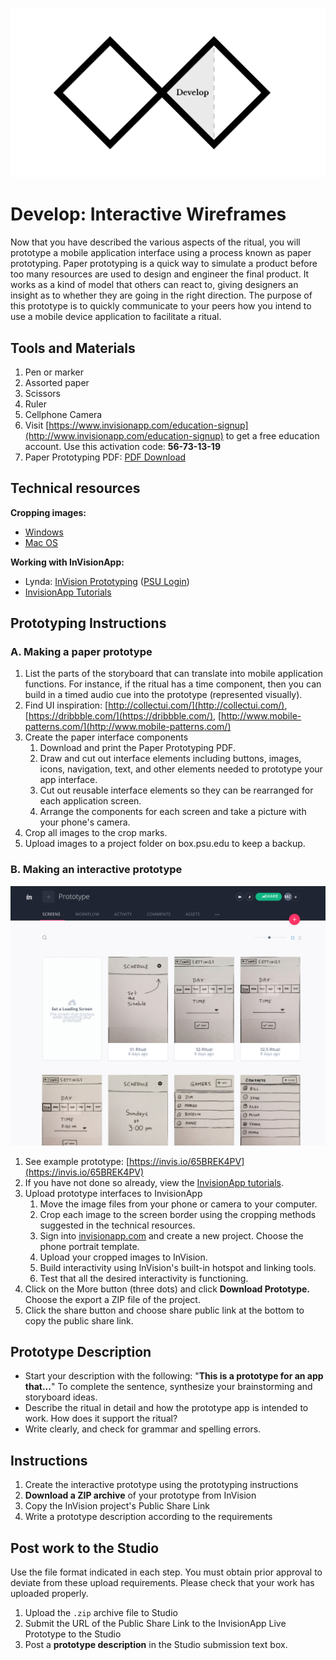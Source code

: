 ![Double Diamond Develop Phase graphic](/assets/dd-process-develop-1200px@2x.png)

# Develop: Interactive Wireframes

Now that you have described the various aspects of the ritual, you will prototype a mobile application interface using a process known as paper prototyping. Paper prototyping is a quick way to simulate a product before too many resources are used to design and engineer the final product. It works as a kind of model that others can react to, giving designers an insight as to whether they are going in the right direction. The purpose of this prototype is to quickly communicate to your peers how you intend to use a mobile device application to facilitate a ritual.

## Tools and Materials

1. Pen or marker
2. Assorted paper
3. Scissors
4. Ruler
5. Cellphone Camera
6. Visit [https://www.invisionapp.com/education-signup](http://www.invisionapp.com/education-signup) to get a free education account. Use this activation code: **56-73-13-19**
7. Paper Prototyping PDF: [PDF Download](https://media.aanda.psu.edu/sites/media/aa/files/documents/ritual-project-appprototyping.pdf)

## Technical resources

**Cropping images:**

* [Windows](http://www.tech-recipes.com/rx/56624/how-to-rotate-crop-photos-in-windows-10/)
* [Mac OS](http://osxdaily.com/2014/06/16/crop-image-mac-preview/)

**Working with InVisionApp:**

* Lynda: [InVision Prototyping](https://www.lynda.com/Flinto-tutorials/Invision-prototyping/452520/493200-4.html) \([PSU Login](https://lynda.psu.edu)\)
* [InvisionApp Tutorials](https://projects.invisionapp.com/d/main#/learn)

## Prototyping Instructions

### A. Making a paper prototype

1. List the parts of the storyboard that can translate into mobile application functions. For instance, if the ritual has a time component, then you can build in a timed audio cue into the prototype \(represented visually\).
2. Find UI inspiration: [http://collectui.com/](http://collectui.com/), [https://dribbble.com/](https://dribbble.com/), [http://www.mobile-patterns.com/](http://www.mobile-patterns.com/)
3. Create the paper interface components
   1. Download and print the Paper Prototyping PDF.
   2. Draw and cut out interface elements including buttons, images, icons, navigation, text, and other elements needed to prototype your app interface.
   3. Cut out reusable interface elements so they can be rearranged for each application screen.
   4. Arrange the components for each screen and take a picture with your phone's camera.
4. Crop all images to the crop marks.
5. Upload images to a project folder on box.psu.edu to keep a backup.

### B. Making an interactive prototype

![InvisionApp project view](/assets/invision-proj-view.png)

1. See example prototype: [https://invis.io/65BREK4PV](https://invis.io/65BREK4PV)
2. If you have not done so already, view the [InvisionApp tutorials](/dmd100/node/1613).  
3. Upload prototype interfaces to InvisionApp
   1. Move the image files from your phone or camera to your computer.
   2. Crop each image to the screen border using the cropping methods suggested in the technical resources.
   3. Sign into [invisionapp.com](https://www.invisionapp.com/) and create a new project. Choose the phone portrait template.
   4. Upload your cropped images to InVision.
   5. Build interactivity using InVision's built-in hotspot and linking tools.
   6. Test that all the desired interactivity is functioning.
4. Click on the More button \(three dots\) and click **Download Prototype.** Choose the export a ZIP file of the project.
5. Click the share button and choose share public link at the bottom to copy the public share link.

## Prototype Description

* Start your description with the following: "**This is a prototype for an app that...**" To complete the sentence, synthesize your brainstorming and storyboard ideas.
* Describe the ritual in detail and how the prototype app is intended to work. How does it support the ritual?
* Write clearly, and check for grammar and spelling errors.

## Instructions

1. Create the interactive prototype using the prototyping instructions
2. **Download a ZIP archive** of your prototype from InVision
3. Copy the InVision project's  Public Share Link
4. Write a prototype description according to the requirements

## Post work to the Studio

Use the file format indicated in each step. You must obtain prior approval to deviate from these upload requirements. Please check that your work has uploaded properly.

1. Upload the `.zip` archive file to Studio 
2. Submit the URL of the Public Share Link to the InvisionApp Live Prototype to the Studio
3. Post a **prototype description** in the Studio submission text box.



